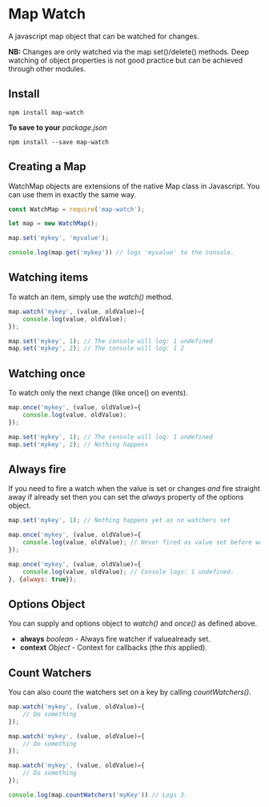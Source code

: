 # Map Watch
A javascript map object that can be watched for changes.

**NB:** Changes are only watched via the map set()/delete() methods. Deep watching of object properties is not good practice but can be achieved through other modules.


## Install

```
npm install map-watch
```

**To save to your** *package.json*

```
npm install --save map-watch
```


## Creating a Map

WatchMap objects are extensions of the native Map class in Javascript.  You can use them in exactly the same way.

```javascript
const WatchMap = require('map-watch');

let map = new WatchMap();

map.set('mykey', 'myvalue');

console.log(map.get('mykey')) // logs 'myvalue' to the console.
```


## Watching items

To watch an item, simply use the *watch()* method.

```javascript
map.watch('mykey', (value, oldValue)={
	console.log(value, oldValue);
});

map.set('mykey', 1); // The console will log: 1 undefined
map.set('mykey', 2); // The console will log: 1 2
```

## Watching once

To watch only the next change (like once() on events).

```javascript
map.once('mykey', (value, oldValue)={
	console.log(value, oldValue);
});

map.set('mykey', 1); // The console will log: 1 undefined
map.set('mykey', 2); // Nothing happens
```

## Always fire

If you need to fire a watch when the value is set or changes *and* fire straight away if already set then you can set the *always* property of the options object.

```javascript
map.set('mykey', 1); // Nothing happens yet as no watchers set

map.once('mykey', (value, oldValue)={
	console.log(value, oldValue); // Never fired as value set before watcher.
});

map.once('mykey', (value, oldValue)={
	console.log(value, oldValue); // Console logs: 1 undefined.
}, {always: true});

```

## Options Object

You can supply and options object to *watch()* and *once()* as defined above.

* **always** *boolean* - Always fire watcher if valuealready set.
* **context** *Object* - Context for callbacks (the *this* applied).


## Count Watchers

You can also count the watchers set on a key by calling *countWatchers()*.

```javascript
map.watch('mykey', (value, oldValue)={
	// Do something
});

map.watch('mykey', (value, oldValue)={
	// Do something
});

map.watch('mykey', (value, oldValue)={
	// Do something
});

console.log(map.countWatchers('myKey')) // Logs 3.
```